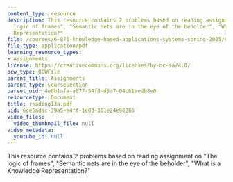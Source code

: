 ```yaml
---
content_type: resource
description: This resource contains 2 problems based on reading assignment on "The
  logic of frames", "Semantic nets are in the eye of the beholder", "What is a Knowledge
  Representation?"
file: /courses/6-871-knowledge-based-applications-systems-spring-2005/6ce5adac39a5e4ff1e03361e24e96266_reading13a.pdf
file_type: application/pdf
learning_resource_types:
- Assignments
license: https://creativecommons.org/licenses/by-nc-sa/4.0/
ocw_type: OCWFile
parent_title: Assignments
parent_type: CourseSection
parent_uid: 4e8b1afa-a677-54f8-d5a7-04c61aedb8e0
resourcetype: Document
title: reading13a.pdf
uid: 6ce5adac-39a5-e4ff-1e03-361e24e96266
video_files:
  video_thumbnail_file: null
video_metadata:
  youtube_id: null
---
```

This resource contains 2 problems based on reading assignment on "The logic of frames", "Semantic nets are in the eye of the beholder", "What is a Knowledge Representation?"